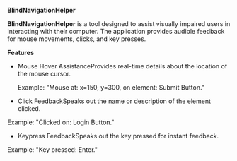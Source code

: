 **BlindNavigationHelper**

**BlindNavigationHelper** is a tool designed to assist visually impaired users in interacting with their computer. The application provides audible feedback for mouse movements, clicks, and key presses.

**Features**

- Mouse Hover AssistanceProvides real-time details about the location of the mouse cursor.

  Example: "Mouse at: x=150, y=300, on element: Submit Button."

- Click FeedbackSpeaks out the name or description of the element clicked.

Example: "Clicked on: Login Button."

- Keypress FeedbackSpeaks out the key pressed for instant feedback.

Example: "Key pressed: Enter."
